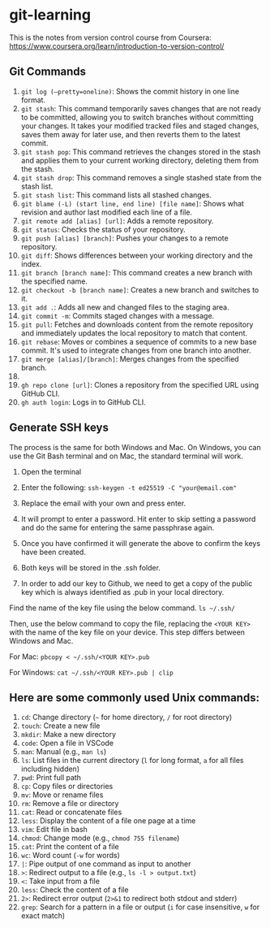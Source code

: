 # git-learning
This is the notes from version control course from Coursera: https://www.coursera.org/learn/introduction-to-version-control/

## Git Commands

1. `git log (—pretty=oneline)`: Shows the commit history in one line format.
2. `git stash`: This command temporarily saves changes that are not ready to be committed, allowing you to switch branches without committing your changes. It takes your modified tracked files and staged changes, saves them away for later use, and then reverts them to the latest commit.
3. `git stash pop`: This command retrieves the changes stored in the stash and applies them to your current working directory, deleting them from the stash.
4. `git stash drop`: This command removes a single stashed state from the stash list.
5. `git stash list`: This command lists all stashed changes.
6. `git blame (-L) (start line, end line) [file name]`: Shows what revision and author last modified each line of a file.
7. `git remote add [alias] [url]`: Adds a remote repository.
8. `git status`: Checks the status of your repository.
9. `git push [alias] [branch]`: Pushes your changes to a remote repository.
10. `git diff`: Shows differences between your working directory and the index.
11. `git branch [branch name]`: This command creates a new branch with the specified name.
12. `git checkout -b [branch name]`: Creates a new branch and switches to it.
13. `git add .`: Adds all new and changed files to the staging area.
14. `git commit -m`: Commits staged changes with a message.
15. `git pull`: Fetches and downloads content from the remote repository and immediately updates the local repository to match that content.
16.  `git rebase`: Moves or combines a sequence of commits to a new base commit. It's used to integrate changes from one branch into another.
17. `git merge [alias]/[branch]`: Merges changes from the specified branch.
18. 
19. `gh repo clone [url]`: Clones a repository from the specified URL using GitHub CLI.
20. `gh auth login`: Logs in to GitHub CLI.

## Generate SSH keys
The process is the same for both Windows and Mac. On Windows, you can use the Git Bash terminal and on Mac, the standard terminal will work.

1. Open the terminal

2. Enter the following:
`ssh-keygen -t ed25519 -C "your@email.com"`

3. Replace the email with your own and press enter.

4. It will prompt to enter a password. Hit enter to skip setting a password and do the same for entering the same passphrase again.

5. Once you have confirmed it will generate the above to confirm the keys have been created.

6. Both keys will be stored in the .ssh folder.

7. In order to add our key to Github, we need to get a copy of the public key which is always identified as .pub in your local directory.

Find the name of the key file using the below command.
`ls ~/.ssh/`

Then, use the below command to copy the file, replacing the `<YOUR KEY>` with the name of the key file on your device. This step differs between Windows and Mac.

For Mac:  `pbcopy < ~/.ssh/<YOUR KEY>.pub`

For Windows: `cat ~/.ssh/<YOUR KEY>.pub | clip `


## Here are some commonly used Unix commands:

1. `cd`: Change directory (`~` for home directory, `/` for root directory)
2. `touch`: Create a new file
3. `mkdir`: Make a new directory
4. `code`: Open a file in VSCode
5. `man`: Manual (e.g., `man ls`)
6. `ls`: List files in the current directory (`l` for long format, `a` for all files including hidden)
7. `pwd`: Print full path
8. `cp`: Copy files or directories
9. `mv`: Move or rename files
10. `rm`: Remove a file or directory
11. `cat`: Read or concatenate files
12. `less`: Display the content of a file one page at a time
13. `vim`: Edit file in bash
14. `chmod`: Change mode (e.g., `chmod 755 filename`)
15. `cat`: Print the content of a file
16. `wc`: Word count (`-w` for words)
17. `|`: Pipe output of one command as input to another
18. `>`: Redirect output to a file (e.g., `ls -l > output.txt`)
19. `<`: Take input from a file
20. `less`: Check the content of a file
21. `2>`: Redirect error output (`2>&1` to redirect both stdout and stderr)
22. `grep`: Search for a pattern in a file or output (`i` for case insensitive, `w` for exact match)
